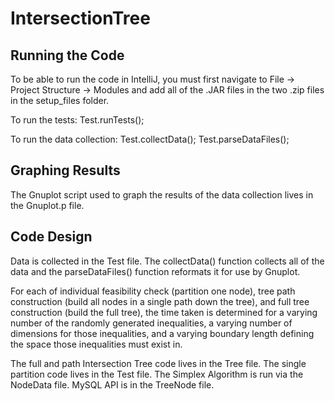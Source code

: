 # IntersectionTree

## Running the Code
To be able to run the code in IntelliJ, you must first navigate to File -> Project Structure -> Modules and add all of the .JAR files in the two .zip files in the setup_files folder.

To run the tests:
Test.runTests();

To run the data collection:
Test.collectData();
Test.parseDataFiles();

## Graphing Results
The Gnuplot script used to graph the results of the data collection lives in the Gnuplot.p file.

## Code Design
Data is collected in the Test file. The collectData() function collects all of the data and the parseDataFiles() function reformats it for use by Gnuplot.

For each of individual feasibility check (partition one node), tree path construction (build all nodes in a single path down the tree), and full tree construction (build the full tree), the time taken is determined for a varying number of the randomly generated inequalities, a varying number of dimensions for those inequalities, and a varying boundary length defining the space those inequalities must exist in.

The full and path Intersection Tree code lives in the Tree file. The single partition code lives in the Test file. The Simplex Algorithm is run via the NodeData file. MySQL API is in the TreeNode file.
